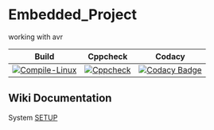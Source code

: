 # Embedded_Project
working with avr

|Build|Cppcheck|Codacy|
|---|---|---|
|[![Compile-Linux](https://github.com/Archisa264793/Embedded-Project/actions/workflows/Compile.yml/badge.svg)](https://github.com/MohdHusainKhan/Embedded-C/actions/workflows/Compile.yml)|[![Cppcheck](https://github.com/Archisa264793/Embedded-Project/actions/workflows/CodeQuality.yml/badge.svg)](https://github.com/Archisa264793/Embedded-Project/actions/workflows/CodeQuality.yml)|[![Codacy Badge](https://app.codacy.com/project/badge/Grade/95d1f7c729014485ab812217417e4b9d)](https://www.codacy.com/gh/Archisa264793/Embedded-Project/dashboard?utm_source=github.com&amp;utm_medium=referral&amp;utm_content=IshaPrabhu-260025/Embedded-C-Project&amp;utm_campaign=Badge_Grade)|

## Wiki Documentation
System [SETUP](https://github.com/Archisa264793/Embedded-Project/wiki)
